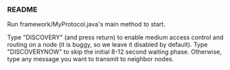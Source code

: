 ### README

Run framework/MyProtocol.java's main method to start.

Type "DISCOVERY" (and press return) to enable medium access control and routing on a node (it is buggy, so we leave it disabled by default).
Type "DISCOVERYNOW" to skip the initial 8-12 second waiting phase.
Otherwise, type any message you want to transmit to neighbor nodes.